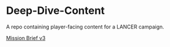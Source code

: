 # Deep-Dive-Content
A repo containing player-facing content for a LANCER campaign.

[Mission Brief v3](/fluff/Mission%20Brief%20v3)
